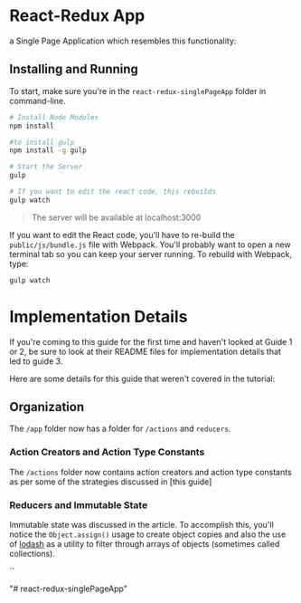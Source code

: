 # React-Redux App



a Single Page Application which resembles this functionality:



## Installing and Running

To start, make sure you're in the `react-redux-singlePageApp` folder in command-line.

```sh
# Install Node Modules
npm install

#to install gulp
npm install -g gulp

# Start the Server
gulp

# If you want to edit the react code, this rebuilds
gulp watch
```

> The server will be available at localhost:3000

If you want to edit the React code, you'll have to re-build the `public/js/bundle.js` file with Webpack. You'll probably want to open a new terminal tab so you can keep your server running. To rebuild with Webpack, type:

```sh
gulp watch
```

# Implementation Details

If you're coming to this guide for the first time and haven't looked at Guide 1 or 2, be sure to look at their README files for implementation details that led to guide 3.

Here are some details for this guide that weren't covered in the tutorial:

## Organization

The `/app` folder now has a folder for `/actions` and `reducers`.

### Action Creators and Action Type Constants

The `/actions` folder now contains action creators and action type constants as per some of the strategies discussed in [this guide]

### Reducers and Immutable State

Immutable state was discussed in the article. To accomplish this, you'll notice the `Object.assign()` usage to create object copies and also the use of [lodash](https://lodash.com/) as a utility to filter through arrays of objects (sometimes called collections).


``

"# react-redux-singlePageApp" 
